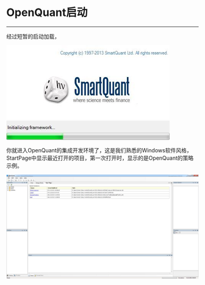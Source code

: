 # OpenQuant启动

---

经过短暂的启动加载，

![](/assets/OpenQuantLaunching.png)

你就进入OpenQuant的集成开发环境了，这是我们熟悉的Windows软件风格，StartPage中显示最近打开的项目，第一次打开时，显示的是OpenQuant的策略示例。

![](/assets/OpenQuantMainGUI.png)

